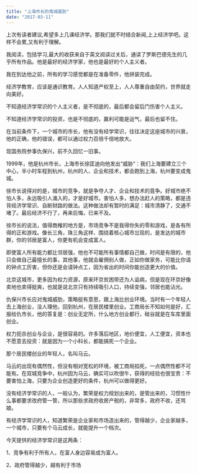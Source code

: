 ```yaml
---
title: "上海市长的鬼城威肋"
date: "2017-03-11"
---
```


上次有读者建议,希望多上几课经济学。那我们就不时结合新闻,上上经济学吧。这样不会累,又有利于理解。

我阅渎，包括学习,最大的收获来自于英文阅读过关后，通读了罗斯巴德先生的几乎所有作品。他是最好的经济学家，他也是最好的个人主义者。

我在到达他之前，所有的学习感觉都是在准备零件，他拼装完成。

经济学教育，应该是通识教育。人人知道产权至上，人人尊重自由契约，世界就走向美好。

不知道经济学常识的个人主义者，是不彻底的，最后都会留后门伤害个人主义。

不知道经济学常识的投资，也是不彻底的，赢利可能是运气，最后也留不住。

在当前条件下，一个城市的市长，他有没有经学常识，往往决定这座城市的兴衰，他的正确，他的错误，都可以通过权力百倍千倍地放大。

现国务院参事仇保兴，前不久回忆一旧事。

1999年，他是杭州市长，上海市长徐匡迪向他发出“威胁“：我们上海要建立三个中心，半小时车程到杭州，杭州的人、企业和技术，都会跑到上海，杭州要变成鬼城。

徐市长说得对的是，城市的竞争，就是争夺人才、企业和技术的竟争。好城市绝不怕人多，永远吸引人涌入的，才是好城市。害怕人多，想办法赶人的策略，都是违背经济学常识、自断财路的做法。这种做法却有暂时的满足：城市清静了，交通不堵了。最后经济不行了，再来后悔，已来不及。

徐市长的说法，值得商榷的地方是，市场竞争不是我得你失的零和游戏，是各有所得的正和游戏。像长三角，珠三角这样、围绕着核心城市岀现的，是发达的城市群，你的邻居是富人，你更有机会变成富人。

即使富人所有能力都比邻居强，他也不可能所有事情都自己做，时间是有限的，他只会做自己最擅长的事，其他事，他就会雇佣别人做，正如你做家务，可能比你请的钟点工厉害，但你还是会请钟点工，因为省出的时间你能创造更大的价值。

北京这城市，更多因为权力资源，原来环京贫困带还为人诟病，但是现在环京好像卖地也卖得挺爽，也就是说北京只有持续吸引人口，持续变强，邻居也能沾光。

仇保兴市长应对鬼城威肋，策略挺有意思，跟上海比创业环境。当时有一个年轻人去上海创业，没人理他，回到杭州，在居民楼里创业。工商局长不知如何是好，汇报给仇市长，他的答复是：创业无定所，什么地方创业都行，硅谷就是在车库里面创业。

权力扼杀创业与企业，是很容易的。许多落后地区，地价便宜，人工便宜，资本也不愿意去投资：就是因为一个小科长，都能搞死一个企业。

那个居民楼创业的年轻人，名叫马云。

马云的出现有偶然性，但没有相对宽松的环境，被工商局掐死，一点偶然性都不可能有。在双城竞争中，杭州因为马云，确实可以吹很牛，获得的经验也很宝贵：不要害怕上海，只要为企业创造更好的条件，杭州可以做得更好。

没有经济学常识的人，一般认为，繁荣是权力规划出来的，是管出来的，习惯性什么事都要求改府管一管，所以那些求政府收房产税的，非常多，政府不收，还骂娘。

有经济学常识的人，知道繁荣是企业家和市场造出来的，管得越少，企业家越多，一个城市，只要有个马云成长，就能提升一个档次。

今天提供的经济学常识是这两条：

1、竞争有利于所有人，在富人身边容易成为富人。

2、政府管得越少，越有利于市场
